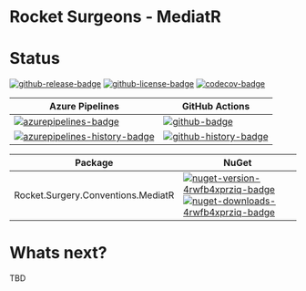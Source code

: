 # Rocket Surgeons - MediatR

# Status
<!-- badges -->
[![github-release-badge]][github-release]
[![github-license-badge]][github-license]
[![codecov-badge]][codecov]
<!-- badges -->

<!-- history badges -->
| Azure Pipelines | GitHub Actions |
| --------------- | -------------- |
| [![azurepipelines-badge]][azurepipelines] | [![github-badge]][github] |
| [![azurepipelines-history-badge]][azurepipelines-history] | [![github-history-badge]][github] |
<!-- history badges -->

<!-- nuget packages -->
| Package | NuGet |
| ------- | ----- |
| Rocket.Surgery.Conventions.MediatR | [![nuget-version-4rwfb4xprziq-badge]![nuget-downloads-4rwfb4xprziq-badge]][nuget-4rwfb4xprziq] |
<!-- nuget packages -->

# Whats next?
TBD

<!-- generated references -->
[github-release]: https://github.com/RocketSurgeonsGuild/MediatR.Extensions/releases/latest
[github-release-badge]: https://img.shields.io/github/release/RocketSurgeonsGuild/MediatR.Extensions.svg?logo=github&style=flat "Latest Release"
[github-license]: https://github.com/RocketSurgeonsGuild/MediatR.Extensions/blob/master/LICENSE
[github-license-badge]: https://img.shields.io/github/license/RocketSurgeonsGuild/MediatR.Extensions.svg?style=flat "License"
[codecov]: https://codecov.io/gh/RocketSurgeonsGuild/MediatR.Extensions
[codecov-badge]: https://img.shields.io/codecov/c/github/RocketSurgeonsGuild/MediatR.Extensions.svg?color=E03997&label=codecov&logo=codecov&logoColor=E03997&style=flat "Code Coverage"
[azurepipelines]: https://rocketsurgeonsguild.visualstudio.com/Libraries/_build/latest?definitionId=18&branchName=master
[azurepipelines-badge]: https://img.shields.io/azure-devops/build/rocketsurgeonsguild/Libraries/18.svg?color=98C6FF&label=azure%20pipelines&logo=azuredevops&logoColor=98C6FF&style=flat "Azure Pipelines Status"
[azurepipelines-history]: https://rocketsurgeonsguild.visualstudio.com/Libraries/_build?definitionId=18&branchName=master
[azurepipelines-history-badge]: https://buildstats.info/azurepipelines/chart/rocketsurgeonsguild/Libraries/18?includeBuildsFromPullRequest=false "Azure Pipelines History"
[github]: https://github.com/RocketSurgeonsGuild/MediatR.Extensions/actions?query=workflow%3Aci
[github-badge]: https://img.shields.io/github/workflow/status/RocketSurgeonsGuild/MediatR.Extensions/ci.svg?label=github&logo=github&color=b845fc&logoColor=b845fc&style=flat "GitHub Actions Status"
[github-history-badge]: https://buildstats.info/github/chart/RocketSurgeonsGuild/MediatR.Extensions?includeBuildsFromPullRequest=false "GitHub Actions History"
[nuget-4rwfb4xprziq]: https://www.nuget.org/packages/Rocket.Surgery.Conventions.MediatR/
[nuget-version-4rwfb4xprziq-badge]: https://img.shields.io/nuget/v/Rocket.Surgery.Conventions.MediatR.svg?color=004880&logo=nuget&style=flat-square "NuGet Version"
[nuget-downloads-4rwfb4xprziq-badge]: https://img.shields.io/nuget/dt/Rocket.Surgery.Conventions.MediatR.svg?color=004880&logo=nuget&style=flat-square "NuGet Downloads"
<!-- generated references -->

<!-- nuke-data
github:
  owner: RocketSurgeonsGuild
  repository: MediatR.Extensions
azurepipelines:
  account: rocketsurgeonsguild
  teamproject: Libraries
  builddefinition: 18
-->